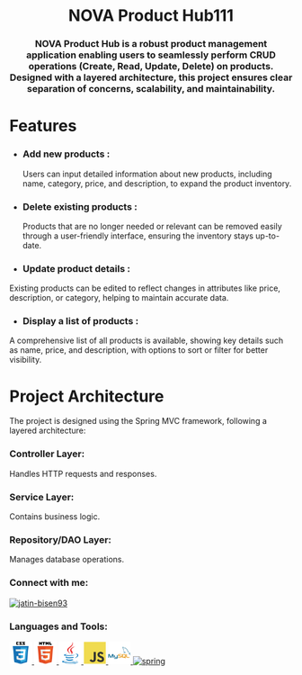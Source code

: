 <h1 align="center"> NOVA Product Hub111</h1>
<h3 align="center">NOVA Product Hub is a robust product management application enabling users to seamlessly perform CRUD operations (Create, Read, Update, Delete) on products. Designed with a layered architecture, this project ensures clear separation of concerns, scalability, and maintainability.</h3>

 
 
  #  Features 
 * ###   Add new products : 
   Users can input detailed information about new products, including name, category, price, and description, to expand the product inventory.
 * ###  Delete existing products :
   Products that are no longer needed or relevant can be removed easily through a user-friendly interface, ensuring the inventory stays up-to-date.
 * ###  Update product details : 
  Existing products can be edited to reflect changes in attributes like price, description, or category, helping to maintain accurate data.
 *  ### Display a list of products :
   A comprehensive list of all products is available, showing key details such as name, price, and description, with options to sort or filter for better visibility.


 #  Project Architecture 
 The project is designed using the Spring MVC framework, following a layered architecture:
   <h3 align="left">Controller Layer: </h3> Handles HTTP requests and responses.
 <h3 align="left">Service Layer: </h3> Contains business logic.
 <h3 align="left">Repository/DAO Layer: </h3>Manages database operations.
 
  

<h3 align="left">Connect with me:</h3>
<p align="left">
<a href="https://linkedin.com/in/jatin-bisen93" target="blank"><img align="center" src="https://raw.githubusercontent.com/rahuldkjain/github-profile-readme-generator/master/src/images/icons/Social/linked-in-alt.svg" alt="jatin-bisen93" height="30" width="40" /></a>
</p>

<h3 align="left">Languages and Tools:</h3>
<p align="left"> <a href="https://www.w3schools.com/css/" target="_blank" rel="noreferrer"> <img src="https://raw.githubusercontent.com/devicons/devicon/master/icons/css3/css3-original-wordmark.svg" alt="css3" width="40" height="40"/> </a> <a href="https://www.w3.org/html/" target="_blank" rel="noreferrer"> <img src="https://raw.githubusercontent.com/devicons/devicon/master/icons/html5/html5-original-wordmark.svg" alt="html5" width="40" height="40"/> </a> <a href="https://www.java.com" target="_blank" rel="noreferrer"> <img src="https://raw.githubusercontent.com/devicons/devicon/master/icons/java/java-original.svg" alt="java" width="40" height="40"/> </a> <a href="https://developer.mozilla.org/en-US/docs/Web/JavaScript" target="_blank" rel="noreferrer"> <img src="https://raw.githubusercontent.com/devicons/devicon/master/icons/javascript/javascript-original.svg" alt="javascript" width="40" height="40"/> </a> <a href="https://www.mysql.com/" target="_blank" rel="noreferrer"> <img src="https://raw.githubusercontent.com/devicons/devicon/master/icons/mysql/mysql-original-wordmark.svg" alt="mysql" width="40" height="40"/> </a> <a href="https://spring.io/" target="_blank" rel="noreferrer"> <img src="https://www.vectorlogo.zone/logos/springio/springio-icon.svg" alt="spring" width="40" height="40"/> </a> </p>
